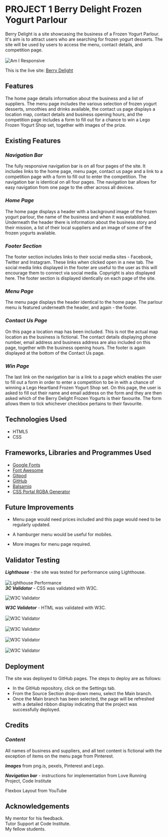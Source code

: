 # **PROJECT 1 Berry Delight Frozen Yogurt Parlour**
Berry Delight is a site showcasing the business of a Frozen Yogurt Parlour. It's aim is to attract users who are searching for frozen yogurt desserts. The site will be used by users to access the menu, contact details, and competition page.<br>
<br>
![Am I Responsive](/assets/screenshots/am-i-responsive.png)

This is the live site:  [Berry Delight](https://caitriona71.github.io/berry-delight2/)

## **Features**
The home page details information about the business and a list of suppliers. The menu page includes the various selection of frozen yogurt desserts, smoothies and drinks available, the contact us page displays a location map, contact details and business opening hours, and the competition page includes a form to fill out for a chance to win a Lego Frozen Yogurt Shop set, together with images of the prize.

## **Existing Features**


### ***Navigation Bar***
The fully responsive navigation bar is on all four pages of the site. It includes links to the home page, menu page, contact us page and a link to a competition page with a form to fill out to enter the competition. The navigation bar is identical on all four pages. The navigation bar allows for easy navigation from one page to the other across all devices. 


### ***Home Page***

The home page displays a header with a background image of the frozen yogurt parlour, the name of the business and when it was established.  Underneath the header there is information about the business story and their mission, a list of their local suppliers and an image of some of the frozen yogurts available.

### ***Footer Section***

The footer section includes links to their social media sites - Facebook, Twitter and Instagram.  These links when clicked open in a new tab.  The social media links displayed in the footer are useful to the user as this will encourage them to connect via social media.  Copyright is also displayed here.  The footer section is displayed identically on each page of the site.

### ***Menu Page***

The menu page displays the header identical to the home page.  The parlour menu is featured underneath the header, and again - the footer.

### ***Contact Us Page***

On this page a location map has been included.  This is not the actual map location as the business is fictional. The contact details displaying phone number, email address and business address are also included on this page, together with the business opening hours.  The footer is again displayed at the bottom of the Contact Us page.

### ***Win Page***

The last link on the navigation bar is a link to a page which enables the user to fill out a form in order to enter a competition to be in with a chance of winning a Lego Heartland Frozen Yogurt Shop set.  On this page, the user is asked to fill out their name and email address on the form and they are then asked which of the Berry Delight Frozen Yogurts is their favourite.  The form allows them to tick whichever checkbox pertains to their favourite.


## **Technologies Used**

* HTML5
* CSS

## **Frameworks, Libraries and Programmes Used**

* [Google Fonts](https://fonts.google.com)
* [Font Awesome](https://fontawesome.com)
* [Gitpod](https://gitpod.io)
* [GitHub](https://github.com)
* [Balsamiq](https://balsamiq.com)
* [CSS Portal RGBA Generator](https://www.cssportal.com/css3-rgba-generator/)

## **Future Improvements**

* Menu page would need prices included and this page would need to be regularly updated. 

* A hamburger menu would be useful for mobiles.  

* More images for menu page required.


## **Validator Testing**

***Lighthouse*** - the site was tested for performance using Lighthouse.<br>
<br>
![Lighthouse Performance](/assets/screenshots/lighthouse-score.png)<br>
***3C Validator*** - CSS was validated with W3C.<br>

![W3C Validator](/assets/screenshots/w3c-css-validator.png)<br>

***W3C Validator*** - HTML was validated with W3C.<br>
<br>
![W3C Validator](assets/screenshots/nu-html-checker-index-page.png)<br>
<br>
![W3C Validator](assets/screenshots/nu-html-checker-menu-page.png)<br>
<br>
![W3C Validator](assets/screenshots/nu-html-checker-contact-us-page.png)<br>
<br>
![W3C Validator](assets/screenshots/nu-html-checker-competition-page.png)


## **Deployment**

The site was deployed to GitHub pages.  The steps to deploy are as follows:

* In the GitHub repository, click on the Settings tab.
* From the Source Section drop-down menu, select the Main branch.
* Once the Main branch has been selected, the page will be refreshed with a detailed ribbon display indicating that the project was successfully deployed.

## **Credits**

### ***Content***

All names of business and suppliers, and all text content is fictional with the exception of items on the menu page from Pinterest.

***Images*** from png.is, pexels, Pinterest and Lego.

***Navigation bar*** - instructions for implementation from Love Running Project, Code Institute

Flexbox Layout from YouTube

## **Acknowledgements**

My mentor for his feedback. <br>
Tutor Support at Code Institute. <br>
My fellow students. <br>





